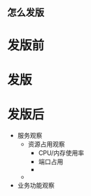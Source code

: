 怎么发版
----
# 发版前
# 发版
# 发版后
+ 服务观察
    + 资源占用观察
        + CPU/内存使用率
        + 端口占用
        + 
    +
+ 业务功能观察
